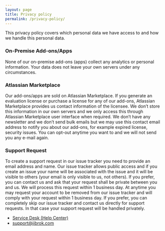 ```yaml
---
layout: page
title: Privacy policy
permalink: /privacy-policy/
---
```


This privacy policy covers which personal data we have access to and how we handle this personal data.
### On-Premise Add-ons/Apps
None of our on-premise add-ons (apps) collect any analytics or personal information. Your data does not leave your own servers under any circumstances.
### Atlassian Marketplace
Our add-ons/apps are sold on Atlassian Marketplace. If you generate an evaluation license or purchase a license for any of our add-ons, Atlassian Marketplace provides us contact information of the licensee. We don’t store this information in our own servers and we only access this through Atlassian Marketplace user interface when required. We don’t have any newsletter and we don’t send bulk emails but we may use this contact email address to notify you about our add-ons, for example expired license, security issues. You can opt-out anytime you want to and we will not send you any e-mail again.
### Support Request
To create a support request in our issue tracker you need to provide an email address and name. Our issue tracker allows public access and if you create an issue your name will be associated with the issue and it will be visible to others (your email is only visible to us, not others). If you prefer, you can contact us and ask that your request shall be private between you and us. We will process this request within 1 business day. At anytime you may request your account to be removed from our issue tracker and will comply with your request within 1 business day. If you prefer, you can completely skip our issue tracker and contact us directly for support requests. In that case your support request will be handled privately.

* [Service Desk (Help Center)](https://jibrok.atlassian.net/servicedesk/customer/portals)
* [support@jibrok.com](mailto:support@jibrok.com)
